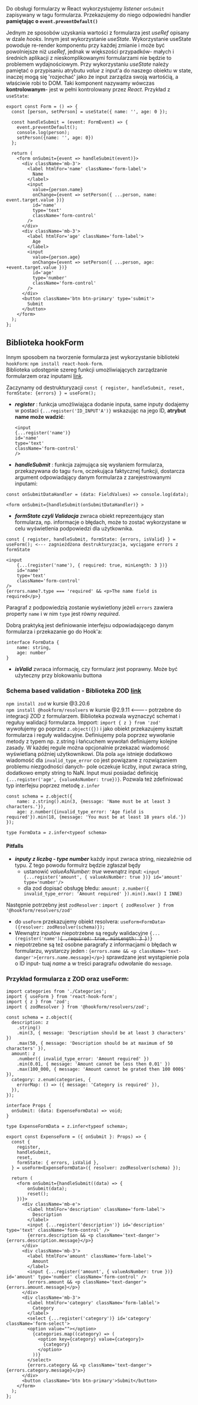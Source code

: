 Do obsługi formularzy w React wykorzystujemy _listener_ `onSubmit` zapisywany w tagu formularza. Przekazujemy do niego odpowiedni handler **pamiętając o `event.preventDefault()`**

Jednym ze sposobów uzyskania wartości z formularza jest _useRef_ opisany w dzale _hooks_. Innym jest wykorzystanie _useState_. Wykorzystanie useState powoduje re-render komponentu przy każdej zmianie i może być powolniejsze niż _useRef_, jednak w większości przypadków- małych i średnich aplikacji z nieskomplikowanymi formularzami nie będzie to problemem wydajnościowym. Przy wykorzystaniu _useState_ należy pamiętać o przypisaniu atrybutu _value_ z input'a do naszego obiektu w state, inaczej mogą się 'rozjechać' jako że input zarządza swoją wartośćią, a właściwie robi to DOM. Taki komponent nazywamy wówczas **kontrolowanym**- jest w pełni kontrolowany przez _React_. Przykład z `useState`:

```
export const Form = () => {
  const [person, setPerson] = useState({ name: '', age: 0 });

  const handleSubmit = (event: FormEvent) => {
    event.preventDefault();
    console.log(person);
    setPerson({name: '', age: 0})
  };

  return (
    <form onSubmit={event => handleSubmit(event)}>
      <div className='mb-3'>
        <label htmlFor='name' className='form-label'>
          Name
        </label>
        <input
          value={person.name}
          onChange={event => setPerson({ ...person, name: event.target.value })}
          id='name'
          type='text'
          className='form-control'
        />
      </div>
      <div className='mb-3'>
        <label htmlFor='age' className='form-label'>
          Age
        </label>
        <input
          value={person.age}
          onChange={event => setPerson({ ...person, age: +event.target.value })}
          id='age'
          type='number'
          className='form-control'
        />
      </div>
      <button className='btn btn-primary' type='submit'>
        Submit
      </button>
    </form>
  );
};
```

## Biblioteka hookForm

Innym sposobem na tworzenie formularza jest wykorzystanie biblioteki `hookForm`: `npm install react-hook-form`.  
Biblioteka udostępnie szereg funkcji umożliwiających zarządzanie formularzem oraz inputami [link](https://react-hook-form.com/get-started/).

Zaczynamy od destrukturyzacji `const { register, handleSubmit, reset, formState: {errors} } = useForm();`

- **_register_** : funkcja umożliwiająca dodanie inputa, same inputy dodajemy w postaci `{...register('ID_INPUT'A')}` wskazując na jego ID, **atrybut name może wadzić**:
  ```
  <input
  {...register('name')}
  id='name'
  type='text'
  className='form-control'
  />
  ```
- **_handleSubmit_** : funkcja zajmująca się wysłaniem formularza, przekazywana do tagu `form`, oczekująca faktycznej funkcji, dostarcza argument odpowiadający danym formularza z zarejestrowanymi inputami:
```
const onSubmitDataHandler = (data: FieldValues) => console.log(data);

<form onSubmit={handleSubmit(onSubmitDataHandler)} >
```

- **_formState czyli Validacja_** zwraca obiekt reprezentujący stan formularza, np. informacje o błędach, może to zostać wykorzystane w celu wyświetlenia podpowiedzi dla użytkownika.

```
const { register, handleSubmit, formState: {errors, isValid} } = useForm(); <--- zagnieżdżona destrukturyzacja, wyciągane errors z formState

<input
    {...(register('name'), { required: true, minLength: 3 })}
    id='name'
    type='text'
    className='form-control'
/>
{errors.name?.type === 'required' && <p>The name field is required</p>}
```

Paragraf z podpowiedzią zostanie wyświetlony jeżeli `errors` zawiera property `name` i w nim `type` jest równy _required_.

Dobrą praktyką jest definiowanie interfejsu odpowiadającego danym formularza i przekazanie go do Hook'a:

```
interface FormData {
    name: string,
    age: number
}
```

- **_isValid_** zwraca informację, czy formularz jest poprawny. Może być użyteczny przy blokowaniu buttona

### Schema based validation - Biblioteka ZOD [link](https://zod.dev/)

`npm install zod` w kursie @3.20.6  
`npm install @hookform/resolvers` w kursie @2.9.11 <---- potrzebne do integracji ZOD z formularzem.
Biblioteka pozwala wyznaczyć schemat i regułuy walidacji formularza. Impport: `import { z } from 'zod'` wywołujemy go poprzez `z.object({})` i jako obiekt przekazujemy kształt formularza i reguły walidacyjne. Definiujemy pola poprzez wywołanie metody z typem np. z.string i łańcuchem wywołań definiujemy kolejne zasady. W każdej regule można opcjonalnie przekazać wiadomość wyświetlaną później użytkownikowi. Dla pola `age` istnieje dodatkowo wiadomość dla `invalid_type_error` co jest powiązane z rozwiązaniem problemu niezgodności danych- pole oczekuje liczby, input zwraca string, dodatkowo empty string to NaN. Input musi posiadać definicję `{...register('age', {valueAsNumber: true})}`. Pozwala też zdefiniować typ interfejsu poprzez metodę `z.infer`

```
const schema = z.object({
    name: z.string().min(3, {message: 'Name must be at least 3 characters.'}),
    age: z.number({invalid_type_error: 'Age field is required'}).min(18, {message: 'You must be at least 18 years old.'})
});

type FormData = z.infer<typeof schema>
```

#### Pitfalls
- **_inputy z liczbą - type number_** każdy input zwraca string, niezależnie od typu. Z tego powodu formulrz będzie zgłaszał będy
  - ustanowić _valueAsNumber: true_ wewnątrz input: `<input {...register('amount', { valueAsNumber: true })} id='amount' type='number'/>`
  - dla zod dopisać obsługę błedu: `amount: z.number({ invalid_type_error: 'Amount required' }).min().max() I INNE)`

Następnie potrzebny jest `zodResolver` : `import { zodResolver } from '@hookform/resolvers/zod'`

- do `useForm` przekazujemy obiekt resolvera: `useForm<FormData>({resolver: zodResolver(schema)});`
- Wewnątrz inputów niepotrzebne są reguły walidacyjne `{...(register('name')`~~`{ ,required: true, minLength: 3 }`~~`)}`
- niepotrzebne są też osobne paragrafy z informacjami o błędach w formularzu, wystarczy jeden : `{errors.name && <p className='text-danger'>{errors.name.message}</p>}` sprawdzane jest wystąpienie pola o ID input- tuaj _name_ a w treści paragrafu odwołanie do `message`.

### Przykład formularza z ZOD oraz useForm:
```
import categories from './Categories';
import { useForm } from 'react-hook-form';
import { z } from 'zod';
import { zodResolver } from '@hookform/resolvers/zod';

const schema = z.object({
  description: z
    .string()
    .min(3, { message: 'Description should be at least 3 characters' })
    .max(50, { message: 'Description should be at maximum of 50 characters' }),
  amount: z
    .number({ invalid_type_error: 'Amount required' })
    .min(0.01, { message: 'Amount cannot be less then 0.01' })
    .max(100_000, { message: 'Amount cannot be grated then 100 000$' }),
  category: z.enum(categories, {
    errorMap: () => ({ message: 'Category is required' }),
  }),
});

interface Props {
  onSubmit: (data: ExpenseFormData) => void;
}

type ExpenseFormData = z.infer<typeof schema>;

export const ExpenseForm = ({ onSubmit }: Props) => {
  const {
    register,
    handleSubmit,
    reset,
    formState: { errors, isValid },
  } = useForm<ExpenseFormData>({ resolver: zodResolver(schema) });

  return (
    <form onSubmit={handleSubmit((data) => {
        onSubmit(data);
        reset();
    })}>
      <div className='mb-e'>
        <label htmlFor='description' className='form-label'>
          Description
        </label>
        <input {...register('description')} id='description' type='text' className='form-control' />
        {errors.description && <p className='text-danger'>{errors.description.message}</p>}
      </div>
      <div className='mb-3'>
        <label htmlFor='amount' className='form-label'>
          Amount
        </label>
        <input {...register('amount', { valueAsNumber: true })} id='amount' type='number' className='form-control' />
        {errors.amount && <p className='text-danger'>{errors.amount.message}</p>}
      </div>
      <div className='mb-3'>
        <label htmlFor='category' className='form-lablel'>
          Category
        </label>
        <select {...register('category')} id='category' className='form-select'>
        <option value=""></option>
          {categories.map((category) => (
            <option key={category} value={category}>
              {category}
            </option>
          ))}
        </select>
        {errors.category && <p className='text-danger'>{errors.category.message}</p>}
      </div>
      <button className='btn btn-primary'>Submit</button>
    </form>
  );
};
```